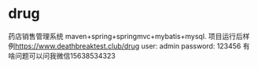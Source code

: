 # drug
药店销售管理系统
maven+spring+springmvc+mybatis+mysql.
项目运行后样例<https://www.deathbreaktest.club/drug>
user: admin password: 123456
有啥问题可以问我微信15638534323


